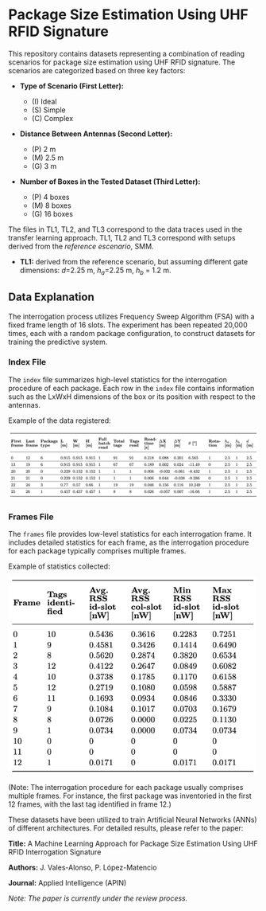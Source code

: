# Package Size Estimation Using UHF RFID Signature

This repository contains datasets representing a combination of reading scenarios for package size estimation using UHF RFID signature. The scenarios are categorized based on three key factors:

- **Type of Scenario (First Letter):**
  - (I) Ideal
  - (S) Simple
  - (C) Complex

- **Distance Between Antennas (Second Letter):**
  - (P) 2 m
  - (M) 2.5 m
  - (G) 3 m

- **Number of Boxes in the Tested Dataset (Third Letter):**
  - (P) 4 boxes
  - (M) 8 boxes
  - (G) 16 boxes

<!--- 
The files in TL1SXM, TL2SMF, and TL3NMM correspond to the data and results of the transfer learning approach.
--->
The files in TL1, TL2, and TL3 correspond to the data traces used in the transfer learning approach. TL1, TL2 and TL3 correspond with setups derived from the *reference escenario*, SMM.
- **TL1:** derived from the reference scenario, but assuming different gate dimensions: $d$=2.25 m, $h_a$=2.25 m, $h_b$ = 1.2 m.


## Data Explanation

The interrogation process utilizes Frequency Sweep Algorithm (FSA) with a fixed frame length of 16 slots. The experiment has been repeated 20,000 times, each with a random package configuration, to construct datasets for training the predictive system.

### Index File

The `index` file summarizes high-level statistics for the interrogation procedure of each package. Each row in the `index` file contains information such as the LxWxH dimensions of the box or its position with respect to the antennas.

Example of the data registered:

<img src='zfigs/index.png' width='750'>

### Frames File

The `frames` file provides low-level statistics for each interrogation frame. It includes detailed statistics for each frame, as the interrogation procedure for each package typically comprises multiple frames.

Example of statistics collected:

<img src='zfigs/frames.png' width='500'>

(Note: The interrogation procedure for each package usually comprises multiple frames. For instance, the first package was inventoried in the first 12 frames, with the last tag identified in frame 12.)

These datasets have been utilized to train Artificial Neural Networks (ANNs) of different architectures. For detailed results, please refer to the paper:

**Title:** A Machine Learning Approach for Package Size Estimation Using UHF RFID Interrogation Signature

**Authors:** J. Vales-Alonso, P. López-Matencio

**Journal:** Applied Intelligence (APIN)

*Note: The paper is currently under the review process.*


